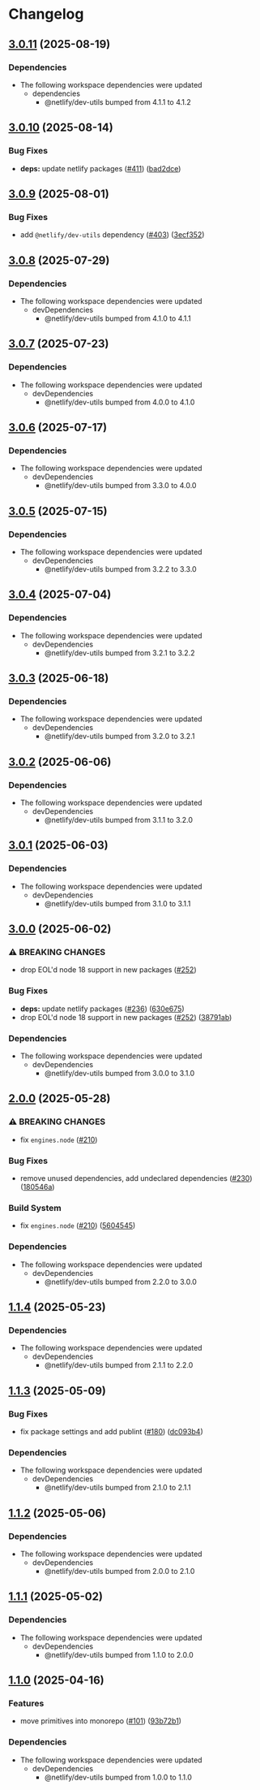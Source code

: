 # Changelog

## [3.0.11](https://github.com/netlify/primitives/compare/redirects-v3.0.10...redirects-v3.0.11) (2025-08-19)


### Dependencies

* The following workspace dependencies were updated
  * dependencies
    * @netlify/dev-utils bumped from 4.1.1 to 4.1.2

## [3.0.10](https://github.com/netlify/primitives/compare/redirects-v3.0.9...redirects-v3.0.10) (2025-08-14)


### Bug Fixes

* **deps:** update netlify packages ([#411](https://github.com/netlify/primitives/issues/411)) ([bad2dce](https://github.com/netlify/primitives/commit/bad2dceae8b5e5f56d947ce2332372d148819ccc))

## [3.0.9](https://github.com/netlify/primitives/compare/redirects-v3.0.8...redirects-v3.0.9) (2025-08-01)


### Bug Fixes

* add `@netlify/dev-utils` dependency ([#403](https://github.com/netlify/primitives/issues/403)) ([3ecf352](https://github.com/netlify/primitives/commit/3ecf352a38dd7d337067b382286c49ea041b0464))

## [3.0.8](https://github.com/netlify/primitives/compare/redirects-v3.0.7...redirects-v3.0.8) (2025-07-29)


### Dependencies

* The following workspace dependencies were updated
  * devDependencies
    * @netlify/dev-utils bumped from 4.1.0 to 4.1.1

## [3.0.7](https://github.com/netlify/primitives/compare/redirects-v3.0.6...redirects-v3.0.7) (2025-07-23)


### Dependencies

* The following workspace dependencies were updated
  * devDependencies
    * @netlify/dev-utils bumped from 4.0.0 to 4.1.0

## [3.0.6](https://github.com/netlify/primitives/compare/redirects-v3.0.5...redirects-v3.0.6) (2025-07-17)


### Dependencies

* The following workspace dependencies were updated
  * devDependencies
    * @netlify/dev-utils bumped from 3.3.0 to 4.0.0

## [3.0.5](https://github.com/netlify/primitives/compare/redirects-v3.0.4...redirects-v3.0.5) (2025-07-15)


### Dependencies

* The following workspace dependencies were updated
  * devDependencies
    * @netlify/dev-utils bumped from 3.2.2 to 3.3.0

## [3.0.4](https://github.com/netlify/primitives/compare/redirects-v3.0.3...redirects-v3.0.4) (2025-07-04)


### Dependencies

* The following workspace dependencies were updated
  * devDependencies
    * @netlify/dev-utils bumped from 3.2.1 to 3.2.2

## [3.0.3](https://github.com/netlify/primitives/compare/redirects-v3.0.2...redirects-v3.0.3) (2025-06-18)


### Dependencies

* The following workspace dependencies were updated
  * devDependencies
    * @netlify/dev-utils bumped from 3.2.0 to 3.2.1

## [3.0.2](https://github.com/netlify/primitives/compare/redirects-v3.0.1...redirects-v3.0.2) (2025-06-06)


### Dependencies

* The following workspace dependencies were updated
  * devDependencies
    * @netlify/dev-utils bumped from 3.1.1 to 3.2.0

## [3.0.1](https://github.com/netlify/primitives/compare/redirects-v3.0.0...redirects-v3.0.1) (2025-06-03)


### Dependencies

* The following workspace dependencies were updated
  * devDependencies
    * @netlify/dev-utils bumped from 3.1.0 to 3.1.1

## [3.0.0](https://github.com/netlify/primitives/compare/redirects-v2.0.0...redirects-v3.0.0) (2025-06-02)


### ⚠ BREAKING CHANGES

* drop EOL'd node 18 support in new packages ([#252](https://github.com/netlify/primitives/issues/252))

### Bug Fixes

* **deps:** update netlify packages ([#236](https://github.com/netlify/primitives/issues/236)) ([630e675](https://github.com/netlify/primitives/commit/630e675822ece3d4bca58673b0a899f5a6c06bd9))
* drop EOL'd node 18 support in new packages ([#252](https://github.com/netlify/primitives/issues/252)) ([38791ab](https://github.com/netlify/primitives/commit/38791ab91dcbf1f05093ba123eaccdf960a2d6e7))


### Dependencies

* The following workspace dependencies were updated
  * devDependencies
    * @netlify/dev-utils bumped from 3.0.0 to 3.1.0

## [2.0.0](https://github.com/netlify/primitives/compare/redirects-v1.1.4...redirects-v2.0.0) (2025-05-28)


### ⚠ BREAKING CHANGES

* fix `engines.node` ([#210](https://github.com/netlify/primitives/issues/210))

### Bug Fixes

* remove unused dependencies, add undeclared dependencies ([#230](https://github.com/netlify/primitives/issues/230)) ([180546a](https://github.com/netlify/primitives/commit/180546aa03b569000ed52cafb07014e9a4c76a1a))


### Build System

* fix `engines.node` ([#210](https://github.com/netlify/primitives/issues/210)) ([5604545](https://github.com/netlify/primitives/commit/56045450d0f6c24988a8956c1946209bda4502bc))


### Dependencies

* The following workspace dependencies were updated
  * devDependencies
    * @netlify/dev-utils bumped from 2.2.0 to 3.0.0

## [1.1.4](https://github.com/netlify/primitives/compare/redirects-v1.1.3...redirects-v1.1.4) (2025-05-23)


### Dependencies

* The following workspace dependencies were updated
  * devDependencies
    * @netlify/dev-utils bumped from 2.1.1 to 2.2.0

## [1.1.3](https://github.com/netlify/primitives/compare/redirects-v1.1.2...redirects-v1.1.3) (2025-05-09)


### Bug Fixes

* fix package settings and add publint ([#180](https://github.com/netlify/primitives/issues/180)) ([dc093b4](https://github.com/netlify/primitives/commit/dc093b4bece80c79b73981602033e60497f87aa4))


### Dependencies

* The following workspace dependencies were updated
  * devDependencies
    * @netlify/dev-utils bumped from 2.1.0 to 2.1.1

## [1.1.2](https://github.com/netlify/primitives/compare/redirects-v1.1.1...redirects-v1.1.2) (2025-05-06)


### Dependencies

* The following workspace dependencies were updated
  * devDependencies
    * @netlify/dev-utils bumped from 2.0.0 to 2.1.0

## [1.1.1](https://github.com/netlify/primitives/compare/redirects-v1.1.0...redirects-v1.1.1) (2025-05-02)


### Dependencies

* The following workspace dependencies were updated
  * devDependencies
    * @netlify/dev-utils bumped from 1.1.0 to 2.0.0

## [1.1.0](https://github.com/netlify/primitives/compare/redirects-v1.0.0...redirects-v1.1.0) (2025-04-16)


### Features

* move primitives into monorepo ([#101](https://github.com/netlify/primitives/issues/101)) ([93b72b1](https://github.com/netlify/primitives/commit/93b72b1364022e45cbd87814dc6aa235f1e1c83e))


### Dependencies

* The following workspace dependencies were updated
  * devDependencies
    * @netlify/dev-utils bumped from 1.0.0 to 1.1.0
